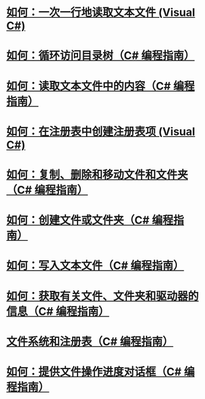 # [如何：一次一行地读取文本文件 (Visual C#)](how-to-read-a-text-file-one-line-at-a-time.md)
# [如何：循环访问目录树（C# 编程指南）](how-to-iterate-through-a-directory-tree.md)
# [如何：读取文本文件中的内容（C# 编程指南）](how-to-read-from-a-text-file.md)
# [如何：在注册表中创建注册表项 (Visual C#)](how-to-create-a-key-in-the-registry.md)
# [如何：复制、删除和移动文件和文件夹（C# 编程指南）](how-to-copy-delete-and-move-files-and-folders.md)
# [如何：创建文件或文件夹（C# 编程指南）](how-to-create-a-file-or-folder.md)
# [如何：写入文本文件（C# 编程指南）](how-to-write-to-a-text-file.md)
# [如何：获取有关文件、文件夹和驱动器的信息（C# 编程指南）](how-to-get-information-about-files-folders-and-drives.md)
# [文件系统和注册表（C# 编程指南）](file-system-and-the-registry.md)
# [如何：提供文件操作进度对话框（C# 编程指南）](how-to-provide-a-progress-dialog-box-for-file-operations.md)
